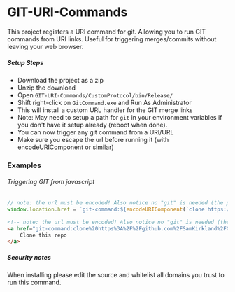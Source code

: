 # GIT-URI-Commands

This project registers a URI command for git. Allowing you to run GIT commands from URI links.
Useful for triggering merges/commits without leaving your web browser.

##### Setup Steps
- Download the project as a zip
- Unzip the download
- Open `GIT-URI-Commands/CustomProtocol/bin/Release/`
- Shift right-click on `GitCommand.exe` and Run As Administrator
- This will install a custom URL handler for the GIT merge links
- Note: May need to setup a path for `git` in your environment variables if you don't have it setup already (reboot when done).
- You can now trigger any git command from a URI/URL
- Make sure you escape the url before running it (with encodeURIComponent or similar)


### Examples
###### Triggering GIT from javascript
```javascript
// note: the url must be encoded! Also notice no "git" is needed (the program will add this before running the command). Using "://" instead of ":" will break the command
window.location.href = `git-command:${encodeURIComponent(`clone https://github.com/SamKirkland/GIT-URI-Commands`)}`;
```

```html
<!-- note: the url must be encoded! Also notice no "git" is needed (the program will add this before running the command). Using "://" instead of ":" will break the command -->
<a href="git-command:clone%20https%3A%2F%2Fgithub.com%2FSamKirkland%2FGIT-URI-Commands">
    Clone this repo
</a>
```


##### Security notes
When installing please edit the source and whitelist all domains you trust to run this command.
